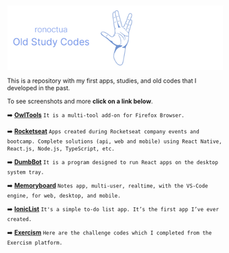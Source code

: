 <div align="center">
  <a href="https://github.com/ronoctua/old-study-codes#🖖">
    <img alt="Vulcan Banner Image" src="assets/vulcan-salute-banner.png" />
  </a>
</div>

This is a repository with my first apps, studies, and old codes that I developed in the past.

To see screenshots and more **click on a link below**.

➡️ **[OwlTools](https://github.com/ronoctua/old-study-codes/tree/master/study-codes/Others/OwlTools#🦉)** `It is a multi-tool add-on for Firefox Browser.`

➡️ **[Rocketseat](https://github.com/ronoctua/old-study-codes/tree/master/study-codes/Rocketseat#🚀)** `Apps created during Rocketseat company events and bootcamp. Complete solutions (api, web and mobile) using React Native, React.js, Node.js, TypeScript, etc.`

➡️ **[DumbBot](https://github.com/ronoctua/old-study-codes/tree/master/study-codes/Others/DumbBot#🤖)** `It is a program designed to run React apps on the desktop system tray.`

➡️ **[Memoryboard](https://github.com/ronoctua/old-study-codes/tree/master/study-codes/Others/Memoryboard#🖖)** `Notes app, multi-user, realtime, with the VS-Code engine, for web, desktop, and mobile.`

➡️ **[IonicList](https://github.com/ronoctua/old-study-codes/tree/master/study-codes/Others/IonicList#🖖)** `It's a simple to-do list app. It’s the first app I’ve ever created.`

➡️ **[Exercism](https://github.com/ronoctua/old-study-codes/tree/master/study-codes/Exercism#🖖)** `Here are the challenge codes which I completed from the Exercism platform.`
